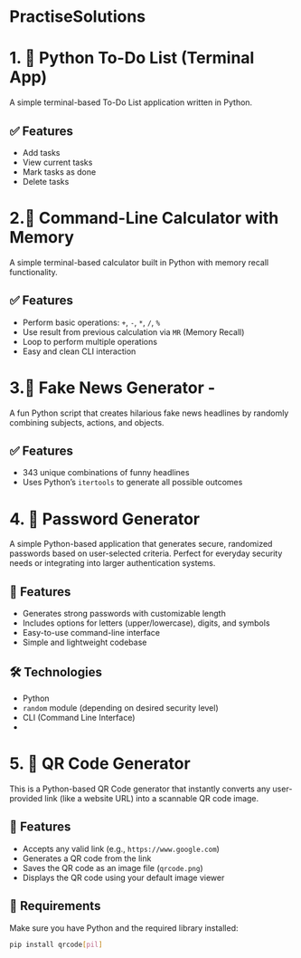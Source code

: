 # PractiseSolutions
# 1. 📝 Python To-Do List (Terminal App)

A simple terminal-based To-Do List application written in Python.

## ✅ Features
- Add tasks
- View current tasks
- Mark tasks as done
- Delete tasks


# 2.🧮 Command-Line Calculator with Memory

A simple terminal-based calculator built in Python with memory recall functionality.

## ✅ Features
- Perform basic operations: `+`, `-`, `*`, `/`, `%`
- Use result from previous calculation via `MR` (Memory Recall)
- Loop to perform multiple operations
- Easy and clean CLI interaction

 # 3.📰 **Fake News Generator -**


A fun Python script that creates hilarious fake news headlines by randomly combining subjects, actions, and objects.


## ✅ Features
- 343 unique combinations of funny headlines
- Uses Python’s `itertools` to generate all possible outcomes


# 4. 🔐 Password Generator

A simple Python-based application that generates secure, randomized passwords based on user-selected criteria. Perfect for everyday security needs or integrating into larger authentication systems.

## 🚀 Features

- Generates strong passwords with customizable length
- Includes options for letters (upper/lowercase), digits, and symbols
- Easy-to-use command-line interface
- Simple and lightweight codebase

## 🛠️ Technologies
- Python
- `random` module (depending on desired security level)
- CLI (Command Line Interface)
- 

# 5. 🧾 QR Code Generator

This is a Python-based QR Code generator that instantly converts any user-provided link (like a website URL) into a scannable QR code image.

## 🚀 Features

- Accepts any valid link (e.g., `https://www.google.com`)
- Generates a QR code from the link
- Saves the QR code as an image file (`qrcode.png`)
- Displays the QR code using your default image viewer

## 🧰 Requirements

Make sure you have Python and the required library installed:

```bash
pip install qrcode[pil]



